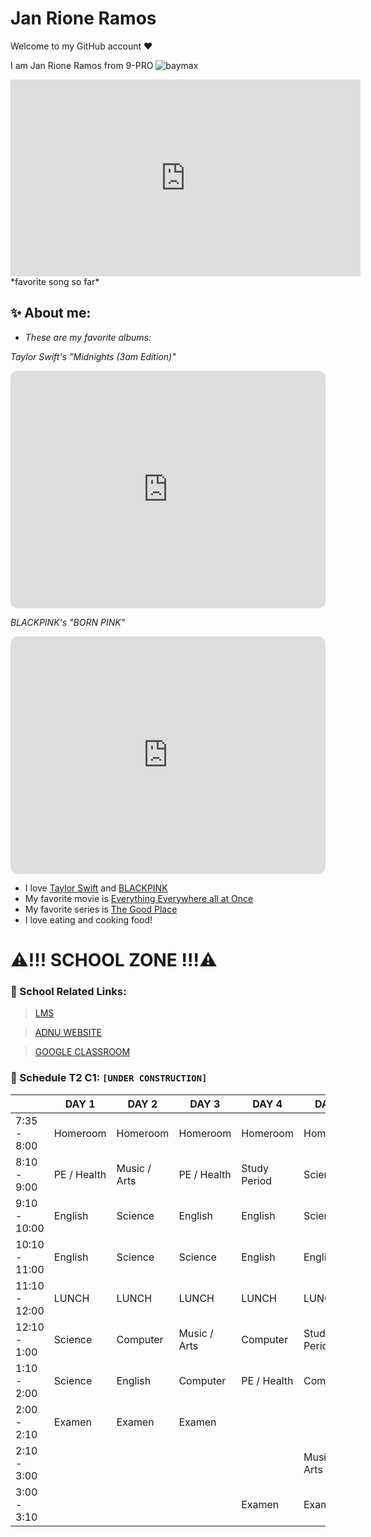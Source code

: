 # Jan Rione Ramos
Welcome to my GitHub account ❤️

I am Jan Rione Ramos from 9-PRO
 ![baymax](https://user-images.githubusercontent.com/118333491/202359031-00bd0e9a-817c-4d77-8b2a-a0bb6f9fd847.png)
 
 <iframe width="560" height="315" src="https://www.youtube.com/embed/lvHZjvIyqsk" title="YouTube video player" frameborder="0" allow="accelerometer; autoplay; clipboard-write; encrypted-media; gyroscope; picture-in-picture" allowfullscreen></iframe>
*favorite song so far*
 
## ✨ About me:
- *These are my favorite albums:*

*Taylor Swift's "Midnights (3am Edition)"*
<iframe style="border-radius:12px" src="https://open.spotify.com/embed/album/3lS1y25WAhcqJDATJK70Mq?utm_source=generator" width="100%" height="380" frameBorder="0" allowfullscreen="" allow="autoplay; clipboard-write; encrypted-media; fullscreen; picture-in-picture" loading="lazy"></iframe>


*BLACKPINK's "BORN PINK"*
<iframe style="border-radius:12px" src="https://open.spotify.com/embed/album/0S4pP8MBY9p7ngFWIZQAJv?utm_source=generator" width="100%" height="380" frameBorder="0" allowfullscreen="" allow="autoplay; clipboard-write; encrypted-media; fullscreen; picture-in-picture" loading="lazy"></iframe>


- I love [Taylor Swift](https://www.taylorswift.com/) and [BLACKPINK](https://www.blackpinkmusic.com/)
- My favorite movie is [Everything Everywhere all at Once](https://a24films.com/films/everything-everywhere-all-at-once)
- My favorite series is [The Good Place](https://www.nbc.com/the-good-place)
- I love eating and cooking food!

# ⚠️!!!  SCHOOL ZONE  !!!⚠️

### 📓 School Related Links:
> [LMS](https://jhsportal.adnu.edu.ph/)

>[ADNU WEBSITE](https://jhsos.adnu.edu.ph/)

>[GOOGLE CLASSROOM](https://classroom.google.com/c/NTI2MjUxMzY4OTc1)

### 📢 Schedule T2 C1: `[UNDER CONSTRUCTION]`
|  | DAY 1 | DAY 2 | DAY 3 | DAY 4 | DAY 5 |
| ----------- | ----------- | ----------- | ----------- | ----------- | ----------- |
| 7:35 - 8:00  | Homeroom      | Homeroom      | Homeroom      | Homeroom       | Homeroom       |
| 8:10 - 9:00  | PE / Health	  | Music / Arts	| PE / Health	  | Study Period   |	Science        |
| 9:10 - 10:00 | English         | Science	        | English       |	English        |	Science        |
| 10:10 - 11:00 | English       |	Science       |		Science	     |  English       | 	English       |
| 11:10 - 12:00 | LUNCH	| LUNCH | LUNCH | LUNCH | LUNCH |				
| 12:10 - 1:00 | Science  | Computer	| Music / Arts  | Computer   | Study Period |
| 1:10 - 2:00  | Science  | English	| Computer	| PE / Health  |  Computer  |
| 2:00 - 2:10  | Examen	  | Examen	| Examen	| | |	
| 2:10 - 3:00  | | | | | Music / Arts |
| 3:00 - 3:10  | | | | Examen | Examen |
